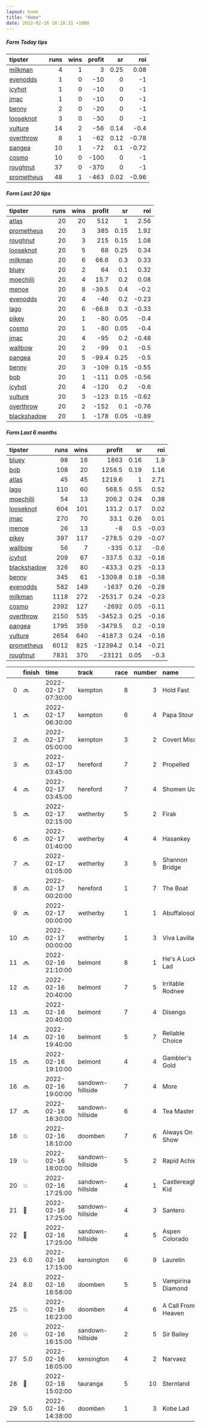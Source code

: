 ```yaml
---   
layout: home  
title: "Home"   
date: 2022-02-16 18:18:31 +1000  
---   
```



##### Form Today tips   

| tipster                                                       |   runs |   wins |   profit |   sr |   roi |
|:--------------------------------------------------------------|-------:|-------:|---------:|-----:|------:|
| [milkman](https://mrwayneo.github.io/tips/milkman.html)       |      4 |      1 |        3 | 0.25 |  0.08 |
| [evenodds](https://mrwayneo.github.io/tips/evenodds.html)     |      1 |      0 |      -10 | 0    | -1    |
| [icyhot](https://mrwayneo.github.io/tips/icyhot.html)         |      1 |      0 |      -10 | 0    | -1    |
| [jmac](https://mrwayneo.github.io/tips/jmac.html)             |      1 |      0 |      -10 | 0    | -1    |
| [benny](https://mrwayneo.github.io/tips/benny.html)           |      2 |      0 |      -20 | 0    | -1    |
| [looseknot](https://mrwayneo.github.io/tips/looseknot.html)   |      3 |      0 |      -30 | 0    | -1    |
| [vulture](https://mrwayneo.github.io/tips/vulture.html)       |     14 |      2 |      -56 | 0.14 | -0.4  |
| [overthrow](https://mrwayneo.github.io/tips/overthrow.html)   |      8 |      1 |      -62 | 0.12 | -0.78 |
| [pangea](https://mrwayneo.github.io/tips/pangea.html)         |     10 |      1 |      -72 | 0.1  | -0.72 |
| [cosmo](https://mrwayneo.github.io/tips/cosmo.html)           |     10 |      0 |     -100 | 0    | -1    |
| [roughnut](https://mrwayneo.github.io/tips/roughnut.html)     |     37 |      0 |     -370 | 0    | -1    |
| [prometheus](https://mrwayneo.github.io/tips/prometheus.html) |     48 |      1 |     -463 | 0.02 | -0.96 |

##### Form Last 20 tips   

| tipster                                                         |   runs |   wins |   profit |   sr |   roi |
|:----------------------------------------------------------------|-------:|-------:|---------:|-----:|------:|
| [atlas](https://mrwayneo.github.io/tips/atlas.html)             |     20 |     20 |    512   | 1    |  2.56 |
| [prometheus](https://mrwayneo.github.io/tips/prometheus.html)   |     20 |      3 |    385   | 0.15 |  1.92 |
| [roughnut](https://mrwayneo.github.io/tips/roughnut.html)       |     20 |      3 |    215   | 0.15 |  1.08 |
| [looseknot](https://mrwayneo.github.io/tips/looseknot.html)     |     20 |      5 |     68   | 0.25 |  0.34 |
| [milkman](https://mrwayneo.github.io/tips/milkman.html)         |     20 |      6 |     66.6 | 0.3  |  0.33 |
| [bluey](https://mrwayneo.github.io/tips/bluey.html)             |     20 |      2 |     64   | 0.1  |  0.32 |
| [moechilli](https://mrwayneo.github.io/tips/moechilli.html)     |     20 |      4 |     15.7 | 0.2  |  0.08 |
| [menoe](https://mrwayneo.github.io/tips/menoe.html)             |     20 |      8 |    -39.5 | 0.4  | -0.2  |
| [evenodds](https://mrwayneo.github.io/tips/evenodds.html)       |     20 |      4 |    -46   | 0.2  | -0.23 |
| [lago](https://mrwayneo.github.io/tips/lago.html)               |     20 |      6 |    -66.9 | 0.3  | -0.33 |
| [pikey](https://mrwayneo.github.io/tips/pikey.html)             |     20 |      1 |    -80   | 0.05 | -0.4  |
| [cosmo](https://mrwayneo.github.io/tips/cosmo.html)             |     20 |      1 |    -80   | 0.05 | -0.4  |
| [jmac](https://mrwayneo.github.io/tips/jmac.html)               |     20 |      4 |    -95   | 0.2  | -0.48 |
| [wallbow](https://mrwayneo.github.io/tips/wallbow.html)         |     20 |      2 |    -99   | 0.1  | -0.5  |
| [pangea](https://mrwayneo.github.io/tips/pangea.html)           |     20 |      5 |    -99.4 | 0.25 | -0.5  |
| [benny](https://mrwayneo.github.io/tips/benny.html)             |     20 |      3 |   -109   | 0.15 | -0.55 |
| [bob](https://mrwayneo.github.io/tips/bob.html)                 |     20 |      1 |   -111   | 0.05 | -0.56 |
| [icyhot](https://mrwayneo.github.io/tips/icyhot.html)           |     20 |      4 |   -120   | 0.2  | -0.6  |
| [vulture](https://mrwayneo.github.io/tips/vulture.html)         |     20 |      3 |   -123   | 0.15 | -0.62 |
| [overthrow](https://mrwayneo.github.io/tips/overthrow.html)     |     20 |      2 |   -152   | 0.1  | -0.76 |
| [blackshadow](https://mrwayneo.github.io/tips/blackshadow.html) |     20 |      1 |   -178   | 0.05 | -0.89 |

##### Form Last 6 months   

| tipster                                                         |   runs |   wins |   profit |   sr |   roi |
|:----------------------------------------------------------------|-------:|-------:|---------:|-----:|------:|
| [bluey](https://mrwayneo.github.io/tips/bluey.html)             |     98 |     16 |   1863   | 0.16 |  1.9  |
| [bob](https://mrwayneo.github.io/tips/bob.html)                 |    108 |     20 |   1256.5 | 0.19 |  1.16 |
| [atlas](https://mrwayneo.github.io/tips/atlas.html)             |     45 |     45 |   1219.6 | 1    |  2.71 |
| [lago](https://mrwayneo.github.io/tips/lago.html)               |    110 |     60 |    568.5 | 0.55 |  0.52 |
| [moechilli](https://mrwayneo.github.io/tips/moechilli.html)     |     54 |     13 |    206.2 | 0.24 |  0.38 |
| [looseknot](https://mrwayneo.github.io/tips/looseknot.html)     |    604 |    101 |    131.2 | 0.17 |  0.02 |
| [jmac](https://mrwayneo.github.io/tips/jmac.html)               |    270 |     70 |     33.1 | 0.26 |  0.01 |
| [menoe](https://mrwayneo.github.io/tips/menoe.html)             |     26 |     13 |     -8   | 0.5  | -0.03 |
| [pikey](https://mrwayneo.github.io/tips/pikey.html)             |    397 |    117 |   -278.5 | 0.29 | -0.07 |
| [wallbow](https://mrwayneo.github.io/tips/wallbow.html)         |     56 |      7 |   -335   | 0.12 | -0.6  |
| [icyhot](https://mrwayneo.github.io/tips/icyhot.html)           |    209 |     67 |   -337.5 | 0.32 | -0.16 |
| [blackshadow](https://mrwayneo.github.io/tips/blackshadow.html) |    326 |     80 |   -433.3 | 0.25 | -0.13 |
| [benny](https://mrwayneo.github.io/tips/benny.html)             |    345 |     61 |  -1309.8 | 0.18 | -0.38 |
| [evenodds](https://mrwayneo.github.io/tips/evenodds.html)       |    582 |    149 |  -1637   | 0.26 | -0.28 |
| [milkman](https://mrwayneo.github.io/tips/milkman.html)         |   1118 |    272 |  -2531.7 | 0.24 | -0.23 |
| [cosmo](https://mrwayneo.github.io/tips/cosmo.html)             |   2392 |    127 |  -2692   | 0.05 | -0.11 |
| [overthrow](https://mrwayneo.github.io/tips/overthrow.html)     |   2150 |    535 |  -3452.3 | 0.25 | -0.16 |
| [pangea](https://mrwayneo.github.io/tips/pangea.html)           |   1795 |    359 |  -3479.5 | 0.2  | -0.19 |
| [vulture](https://mrwayneo.github.io/tips/vulture.html)         |   2654 |    640 |  -4187.3 | 0.24 | -0.16 |
| [prometheus](https://mrwayneo.github.io/tips/prometheus.html)   |   6012 |    825 | -12394.2 | 0.14 | -0.21 |
| [roughnut](https://mrwayneo.github.io/tips/roughnut.html)       |   7831 |    370 | -23121   | 0.05 | -0.3  |

|    | finish            | time                | track            |   race |   number | name               |   odds | tipster             |
|---:|:------------------|:--------------------|:-----------------|-------:|---------:|:-------------------|-------:|:--------------------|
|  0 | :soon:            | 2022-02-17 07:30:00 | kempton          |      8 |        3 | Hold Fast          |   2.1  | vulture             |
|  1 | :soon:            | 2022-02-17 06:30:00 | kempton          |      6 |        4 | Papa Stour         |   3.8  | vulture             |
|  2 | :soon:            | 2022-02-17 05:00:00 | kempton          |      3 |        2 | Covert Mission     |   4    | vulture             |
|  3 | :soon:            | 2022-02-17 03:45:00 | hereford         |      7 |        2 | Propelled          |   3.3  | evenodds,overthrow  |
|  4 | :soon:            | 2022-02-17 03:45:00 | hereford         |      7 |        4 | Shomen Uchi        |   2.2  | vulture             |
|  5 | :soon:            | 2022-02-17 02:15:00 | wetherby         |      5 |        2 | Firak              |   9    | overthrow           |
|  6 | :soon:            | 2022-02-17 01:40:00 | wetherby         |      4 |        4 | Hasankey           |   2.7  | pangea              |
|  7 | :soon:            | 2022-02-17 01:05:00 | wetherby         |      3 |        5 | Shannon Bridge     |   5.5  | overthrow           |
|  8 | :soon:            | 2022-02-17 00:20:00 | hereford         |      1 |        7 | The Boat           |   7    | looseknot           |
|  9 | :soon:            | 2022-02-17 00:00:00 | wetherby         |      1 |        1 | Abuffalosoldier    |   4.8  | milkman             |
| 10 | :soon:            | 2022-02-17 00:00:00 | wetherby         |      1 |        3 | Viva Lavilla       |   2.15 | overthrow           |
| 11 | :soon:            | 2022-02-16 21:10:00 | belmont          |      8 |        1 | He's A Lucky Lad   |   2.3  | pangea,icyhot       |
| 12 | :soon:            | 2022-02-16 20:40:00 | belmont          |      7 |        5 | Irritable Rodnee   |   7    | looseknot           |
| 13 | :soon:            | 2022-02-16 20:40:00 | belmont          |      7 |        4 | Disengo            |   4.5  | vulture             |
| 14 | :soon:            | 2022-02-16 19:40:00 | belmont          |      5 |        7 | Reliable Choice    |   1.85 | vulture             |
| 15 | :soon:            | 2022-02-16 19:10:00 | belmont          |      4 |        4 | Gambler's Gold     |   3.9  | vulture,pangea      |
| 16 | :soon:            | 2022-02-16 19:00:00 | sandown-hillside |      7 |        4 | More               |   4.5  | pangea              |
| 17 | :soon:            | 2022-02-16 18:30:00 | sandown-hillside |      6 |        4 | Tea Master         |  11    | vulture,milkman     |
| 18 | :boom:            | 2022-02-16 18:10:00 | doomben          |      7 |        6 | Always On Show     |   2.75 | pangea              |
| 19 | :boom:            | 2022-02-16 18:00:00 | sandown-hillside |      5 |        2 | Rapid Achiever     |   3.2  | milkman             |
| 20 | :boom:            | 2022-02-16 17:25:00 | sandown-hillside |      4 |        1 | Castlereagh Kid    |   1.91 | vulture             |
| 21 | :2nd_place_medal: | 2022-02-16 17:25:00 | sandown-hillside |      4 |        3 | Santero            |   6.5  | vulture             |
| 22 | :3rd_place_medal: | 2022-02-16 17:25:00 | sandown-hillside |      4 |        5 | Aspen Colorado     |   4.2  | pangea              |
| 23 | 6.0               | 2022-02-16 17:15:00 | kensington       |      6 |        9 | Laurelin           |   2.05 | vulture,jmac        |
| 24 | 8.0               | 2022-02-16 16:58:00 | doomben          |      5 |        5 | Vampirina Diamond  |   7    | pangea              |
| 25 | :boom:            | 2022-02-16 16:23:00 | doomben          |      4 |        6 | A Call From Heaven |   5    | vulture             |
| 26 | :boom:            | 2022-02-16 16:15:00 | sandown-hillside |      2 |        5 | Sir Bailey         |   2.2  | overthrow           |
| 27 | 5.0               | 2022-02-16 16:05:00 | kensington       |      4 |        2 | Narvaez            |   4.2  | benny,pangea        |
| 28 | :3rd_place_medal: | 2022-02-16 15:02:00 | tauranga         |      5 |       10 | Sternland          |   3.9  | overthrow,looseknot |
| 29 | 5.0               | 2022-02-16 14:38:00 | doomben          |      1 |        3 | Kobe Lad           |   4.2  | vulture             |